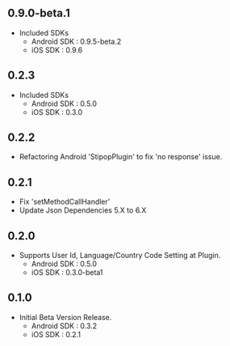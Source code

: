 ## 0.9.0-beta.1
- Included SDKs
    - Android SDK : 0.9.5-beta.2
    - iOS SDK : 0.9.6

## 0.2.3
  - Included SDKs
    - Android SDK : 0.5.0
    - iOS SDK : 0.3.0

## 0.2.2
  - Refactoring Android 'StipopPlugin' to fix 'no response' issue. 

## 0.2.1
  - Fix 'setMethodCallHandler'
  - Update Json Dependencies 5.X to 6.X

## 0.2.0
* Supports User Id, Language/Country Code Setting at Plugin.
  - Android SDK : 0.5.0
  - iOS SDK : 0.3.0-beta1
  
## 0.1.0
* Initial Beta Version Release.
    - Android SDK : 0.3.2
    - iOS SDK : 0.2.1
